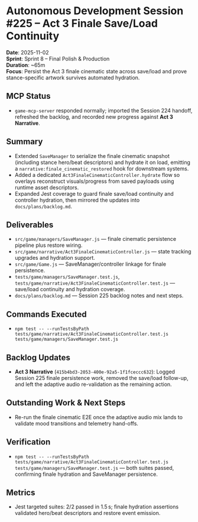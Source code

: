 # Autonomous Development Session #225 – Act 3 Finale Save/Load Continuity

**Date**: 2025-11-02  
**Sprint**: Sprint 8 – Final Polish & Production  
**Duration**: ~65m  
**Focus**: Persist the Act 3 finale cinematic state across save/load and prove stance-specific artwork survives automated hydration.

## MCP Status
- `game-mcp-server` responded normally; imported the Session 224 handoff, refreshed the backlog, and recorded new progress against **Act 3 Narrative**.

## Summary
- Extended `SaveManager` to serialize the finale cinematic snapshot (including stance hero/beat descriptors) and hydrate it on load, emitting a `narrative:finale_cinematic_restored` hook for downstream systems.
- Added a dedicated `Act3FinaleCinematicController.hydrate` flow so overlays reconstruct visuals/progress from saved payloads using runtime asset descriptors.
- Expanded Jest coverage to guard finale save/load continuity and controller hydration, then mirrored the updates into `docs/plans/backlog.md`.

## Deliverables
- `src/game/managers/SaveManager.js` — finale cinematic persistence pipeline plus restore wiring.
- `src/game/narrative/Act3FinaleCinematicController.js` — state tracking upgrades and hydration support.
- `src/game/Game.js` — SaveManager/controller linkage for finale persistence.
- `tests/game/managers/SaveManager.test.js`, `tests/game/narrative/Act3FinaleCinematicController.test.js` — save/load continuity and hydration coverage.
- `docs/plans/backlog.md` — Session 225 backlog notes and next steps.

## Commands Executed
- `npm test -- --runTestsByPath tests/game/narrative/Act3FinaleCinematicController.test.js tests/game/managers/SaveManager.test.js`

## Backlog Updates
- **Act 3 Narrative** (`415b4bd3-2053-400e-92a5-1f1fceccc632`): Logged Session 225 finale persistence work, removed the save/load follow-up, and left the adaptive audio re-validation as the remaining action.

## Outstanding Work & Next Steps
- Re-run the finale cinematic E2E once the adaptive audio mix lands to validate mood transitions and telemetry hand-offs.

## Verification
- `npm test -- --runTestsByPath tests/game/narrative/Act3FinaleCinematicController.test.js tests/game/managers/SaveManager.test.js` — both suites passed, confirming finale hydration and SaveManager persistence.

## Metrics
- Jest targeted suites: 2/2 passed in 1.5 s; finale hydration assertions validated hero/beat descriptors and restore event emission.
